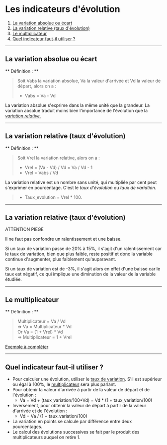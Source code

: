# Les indicateurs d'évolution

1. [La variation absolue ou écart](#/6/1)
2. [La variation relative (taux d'évolution)](#/6/2)
3. [Le multiplicateur](#/6/4)
4. [Quel indicateur faut-il utiliser ?](#/6/5)

----

## La variation absolue ou écart

** Définition : **
> Soit Vabs la variation absolue, Va la valeur d'arrivée et Vd la valeur de départ, alors on a :  
> - Vabs = Va - Vd

La variation absolue s'exprime dans la même unité que la grandeur.
La variation absolue traduit moins bien l'importance de l'évolution que la *[variation relative.](#/6/2)*  

----

## La variation relative (taux d'évolution)  

** Définition : **
> Soit Vrel la variation relative, alors on a :  
> - Vrel = (Va - Vd) / Vd = Va / Vd - 1  
> - Vrel = Vabs / Vd  

La variation relative est un nombre sans unité, qui multipliée par cent peut s'exprimer en pourcentage. C'est le *taux d'évolution* ou *taux de variation*.  

> - Taux_evolution = Vrel * 100.  

----

## La variation relative (taux d'évolution)

<p id="piege"> ATTENTION PIEGE</p>
<div id="souspiege"><p>Il ne faut pas confondre un ralentissement et une baisse.</p>

<p>Si un taux de variation passe de 20% à 15%, il s'agit d'un ralentissement car le taux de variation, bien que plus faible, reste positif et donc la variable continue d'augmenter, plus faiblement qu'auparavant.</p>

<p>Si un taux de variation est de -3%, il s'agit alors en effet d'une baisse car le taux est négatif, ce qui implique une diminution de la valeur de la variable étudiée.</p></div>

----

## Le multiplicateur  

** Définition : **  
> Multiplicateur = Va / Vd  
> => Va = Multiplicateur \* Vd  
> Or Va = (1 + Vrel) \* Vd  
> => Multiplicateur = 1 + Vrel  

[Exemple à compléter](files/exemple-a-completer.ods)  

----

## Quel indicateur faut-il utiliser ?  
- Pour calculer une évolution, utiliser le [taux de variation](#/6/2). S'il est supérieur ou égal à 100%, le [multiplicateur](#/6/3) sera plus parlant.  
- Pour obtenir la valeur d'arrivée à partir de la valeur de départ et de l'évolution :  
    - Va = Vd + (taux_variation/100\*Vd) = Vd \* (1 + taux_variation/100)  
- Inversement, pour obtenir la valeur de départ à partir de la valeur d'arrivée et de l'évolution :  
    - Vd = Va / (1 + taux_variation/100)  
- La variation en points se calcule par différence entre deux pourcentages.  
- Le calcul des évolutions successives se fait par le produit des multiplicateurs auquel on retire 1.  
